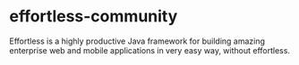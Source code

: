 effortless-community
====================

Effortless is a highly productive Java framework for building amazing enterprise web and mobile applications in very easy way, without effortless.
